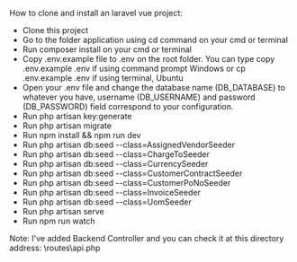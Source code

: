 How to clone and install an laravel vue project:

-   Clone this project
-   Go to the folder application using cd command on your cmd or terminal
-   Run composer install on your cmd or terminal
-   Copy .env.example file to .env on the root folder. You can type copy .env.example .env if using command prompt Windows or cp .env.example .env if using terminal, Ubuntu
-   Open your .env file and change the database name (DB_DATABASE) to whatever you have, username (DB_USERNAME) and password (DB_PASSWORD) field correspond to your configuration.
-   Run php artisan key:generate
-   Run php artisan migrate
-   Run npm install && npm run dev
-   Run php artisan db:seed --class=AssignedVendorSeeder
-   Run php artisan db:seed --class=ChargeToSeeder
-   Run php artisan db:seed --class=CurrencySeeder
-   Run php artisan db:seed --class=CustomerContractSeeder
-   Run php artisan db:seed --class=CustomerPoNoSeeder
-   Run php artisan db:seed --class=InvoiceSeeder
-   Run php artisan db:seed --class=UomSeeder
-   Run php artisan serve
-   Run npm run watch

Note: I've added Backend Controller and you can check it at this directory address:
\routes\api.php
